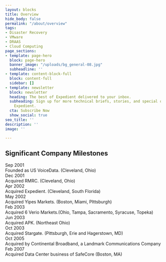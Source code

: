 ```yaml
---
layout: blocks
title: Overview
hide_body: false
permalink: "/about/overview"
tags:
- Disaster Recovery
- VMware
- DRAAS
- Cloud Computing
page_sections:
- template: page-hero
  block: page-hero
  banner_image: "/uploads/bg_general-08.jpg"
  subheadline: ''
- template: content-block-full
  block: content-full
  sidebar: []
- template: newsletter
  block: newsletter
  heading: The best of Expedient delivered to your inbox.
  subheading: Sign up for more technical briefs, stories, and special offers from
    Expedient.
  cta: Subscribe Now
  show_social: true
seo_title: ''
description: ''
image: ''

---
```

## Significant Company Milestones

<div class="flex mb-4 relative">
    <div class="w-1/3 font-bold font-sans">Sep 2001</div>
    <div class="w-auto">Founded as US VoiceData. (Cleveland, Ohio)</div>
</div>
<div class="flex mb-4 relative">
    <div class="w-1/3 font-bold font-sans">Dec 2001</div>
    <div class="w-auto">Acquired RMRC. (Cleveland, Ohio)</div>
</div>
<div class="flex mb-4 relative">
    <div class="w-1/3 font-bold font-sans">Apr 2002</div>
    <div class="w-auto">Acquired Expedient. (Cleveland, South Florida)</div>
</div>
<div class="flex mb-4 relative">
    <div class="w-1/3 font-bold font-sans">May 2002</div>
    <div class="w-auto">Acquired Yipes Markets. (Boston, Miami, PIttsburgh)</div>
</div>
<div class="flex mb-4 relative">
    <div class="w-1/3 font-bold font-sans">Feb 2003</div>
    <div class="w-auto">Acquired 6 Verio Markets.(Ohio, Tampa, Sacramento, Syracuse, Topeka)</div>
</div>
<div class="flex mb-4 relative">
    <div class="w-1/3 font-bold font-sans">Jun 2003</div>
    <div class="w-auto">Acquired APK. (Northeast Ohio)</div>
</div>
<div class="flex mb-4 relative">
    <div class="w-1/3 font-bold font-sans">Oct 2003</div>
    <div class="w-auto">Acquired Stargate. (Pittsburgh, Erie and Hagerstown, MD)</div>
</div>
<div class="flex mb-4 relative">
    <div class="w-1/3 font-bold font-sans">Oct 2005</div>
    <div class="w-auto">Acquired by Continental Broadband, a Landmark Communications Company</div>
</div>
<div class="flex mb-4 relative">
    <div class="w-1/3 font-bold font-sans">Feb 2007</div>
    <div class="w-auto">Acquired Data Center business of SafeCore (Boston, MA)</div>
</div>